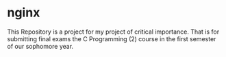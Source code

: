 # nginx
This Repository is a project for my project of critical importance. 
That is for submitting final exams the C Programming (2) course in the first semester of our sophomore year.
